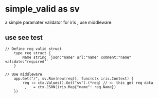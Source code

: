 # simple_valid as sv
a simple paramater validator for iris , use middleware

## use see test 
```cassandraql
// Define req valid struct
	type req struct {
		Name string `json:"name" url:"name" comment:"name" validate:"required"`
	}

// Use middleware
	app.Get("/", sv.Run(new(req)), func(ctx iris.Context) {
		req := ctx.Values().Get("sv").(*req) // <- this get req data 
		_, _ = ctx.JSON(iris.Map{"name": req.Name})
	})
```
